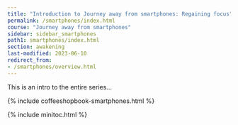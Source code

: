 ```yaml
---
title: "Introduction to Journey away from smartphones: Regaining focus"
permalink: /smartphones/index.html
course: "Journey away from smartphones"
sidebar: sidebar_smartphones
path1: smartphones/index.html
section: awakening
last-modified: 2023-06-10
redirect_from:
- /smartphones/overview.html
---
```



This is an intro to the entire series...

{% include coffeeshopbook-smartphones.html %}

{% include minitoc.html %}
